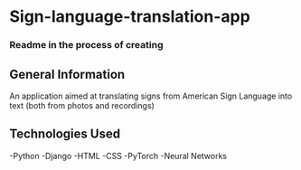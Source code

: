 # Sign-language-translation-app
### Readme in the process of creating

## General Information
An application aimed at translating signs from American Sign Language into text (both from photos and recordings)

## Technologies Used
-Python
-Django
-HTML
-CSS
-PyTorch
-Neural Networks



